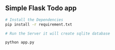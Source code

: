 ## Simple Flask Todo app


```bash
# Install the Dependencies
pip install -r requirement.txt

# Run the Server it will create sqlite database

python app.py

```

